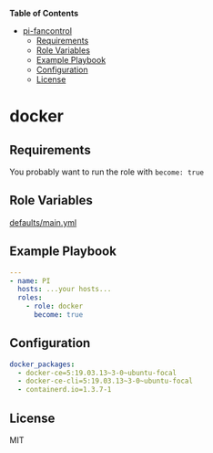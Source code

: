 **Table of Contents** 

- [pi-fancontrol](#pi-fancontrol)
  - [Requirements](#requirements)
  - [Role Variables](#role-variables)
  - [Example Playbook](#example-playbook)
  - [Configuration](#configuration)
  - [License](#license)

# docker

## Requirements

You probably want to run the role with `become: true`

## Role Variables

[defaults/main.yml](https://github.com/philwelz/ansible-playbooks/blob/master/roles/docker/defaults/main.yml)

## Example Playbook

```yaml
---
- name: PI
  hosts: ...your hosts...
  roles:
    - role: docker
      become: true
```

## Configuration

```yaml
docker_packages: 
  - docker-ce=5:19.03.13~3-0~ubuntu-focal
  - docker-ce-cli=5:19.03.13~3-0~ubuntu-focal
  - containerd.io=1.3.7-1
```

## License

MIT